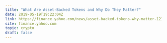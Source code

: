 ```yaml
---
title: "What Are Asset-Backed Tokens and Why Do They Matter?"
date: 2019-05-19T19:22:04Z
link: https://finance.yahoo.com/news/asset-backed-tokens-why-matter-121932321.html?utm_medium=RSS&utm_source=hune
site: finance.yahoo.com
topic: crypto
draft: false
---
```

